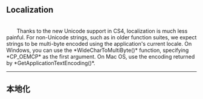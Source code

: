 ## Localization

<br>
&#160;&#160;&#160;&#160;&#160;&#160;
Thanks to the new Unicode support in CS4, localization is much less painful. For non-Unicode strings, such as in older function suites, we expect strings to be multi-byte encoded using the application's current locale. On Windows, you can use the *WideCharToMultiByte()* function, specifying *CP_OEMCP* as the first argument. On Mac OS, use the encoding returned by *GetApplicationTextEncoding()*.

***
## 本地化

<br>
&#160;&#160;&#160;&#160;&#160;&#160;
